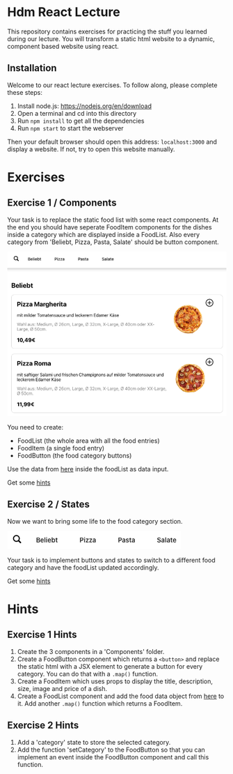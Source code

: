 # Hdm React Lecture

This repository contains exercises for practicing the stuff you learned during our lecture. You will transform a static html website to a dynamic, component based website using react.

## Installation

Welcome to our react lecture exercises. To follow along, please complete these steps:

1. Install node.js: https://nodejs.org/en/download
2. Open a terminal and cd into this directory
3. Run `npm install` to get all the dependencies
4. Run `npm start` to start the webserver

Then your default browser should open this address: `localhost:3000` and display a website.
If not, try to open this website manually.

# Exercises
## Exercise 1 / Components

Your task is to replace the static food list with some react components. At the end you should have seperate FoodItem components for the dishes inside a category which are displayed inside a FoodList. Also every category from 'Beliebt, Pizza, Pasta, Salate' should be button component.

![FoodList](exersice-resources/readme-images/exercise1.png)

You need to create:
- FoodList (the whole area with all the food entries)
- FoodItem (a single food entry)
- FoodButton (the food category buttons)

Use the data from [here](./exersice-resources/allFood.js) inside the foodList as data input.

Get some [hints](#exercise-1-hints)

## Exercise 2 / States

Now we want to bring some life to the food category section.

![Food Category](exersice-resources/readme-images/food-category.png)

Your task is to implement buttons and states to switch to a different food category and have the foodList updated accordingly.

Get some [hints](#exercise-2-hints)

# Hints
## Exercise 1 Hints
1. Create the 3 components in a 'Components' folder.
2. Create a FoodButton component which returns a `<button>` and replace the static html with a JSX element to generate a button for every category. You can do that with a `.map()` function.
3. Create a FoodItem which uses props to display the title, description, size, image and price of a dish.
4. Create a FoodList component and add the food data object from [here](./exersice-resources/allFood.js) to it. Add another `.map()` function which returns a FoodItem.

## Exercise 2 Hints
1. Add a 'category' state to store the selected category.
2. Add the function 'setCategory' to the FoodButton so that you can implement an event inside the FoodButton component and call this function.
